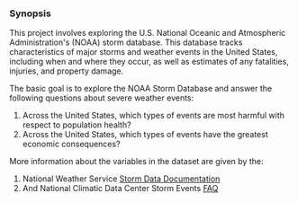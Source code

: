### Synopsis

This project involves exploring the U.S. National Oceanic and Atmospheric Administration's (NOAA) storm database. This database tracks characteristics of major storms and weather events in the United States, including when and where they occur, as well as estimates of any fatalities, injuries, and property damage.  
  
The basic goal is to explore the NOAA Storm Database and answer the following questions about severe weather events:  
1. Across the United States, which types of events are most harmful with respect to population health?  
2. Across the United States, which types of events have the greatest economic consequences?
  
More information about the variables in the dataset are given by the:  
1. National Weather Service [Storm Data Documentation](https://d396qusza40orc.cloudfront.net/repdata%2Fpeer2_doc%2Fpd01016005curr.pdf)  
2. And National Climatic Data Center Storm Events [FAQ](https://d396qusza40orc.cloudfront.net/repdata%2Fpeer2_doc%2FNCDC%20Storm%20Events-FAQ%20Page.pdf)

